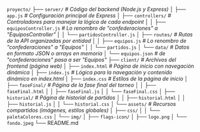 `proyecto/`
├── `server/`                     _# Código del backend (Node.js y Express)_
│   ├── `app.js`                  _# Configuración principal de Express_
│   ├── `controllers/`            _# Controladores para manejar la lógica de cada endpoint_
│   │   ├── `equiposController.js` _# Lo renombro de "confederaciones" a "EquiposController"_
│   │   └── `partidosController.js`
│   ├── `routes/`                 _# Rutas de la API organizadas por entidad_
│   │   ├── `equipos.js` _# Lo renombro de "confederaciones" a "Equipos"_
│   │   └── `partidos.js`
│   └── `data/`                   _# Datos en formato JSON o arrays en memoria_
│       └── `equipos.json` _# de "confederaciones" pasa a ser "Equipos"_
├── `client/`                     _# Archivos del frontend (página web)_
│   ├── `index.html`              _# Página de inicio con navegación dinámica_
│   ├── `index.js`                _# Lógica para la navegación y contenido dinámico en index.html_
│   ├── `index.css`               _# Estilos de la página de inicio_
│   ├── `faseFinal/`              _# Página de la fase final del torneo_
│   │   ├── `faseFinal.html`
│   │   ├── `faseFinal.js`
│   │   └── `faseFinal.css`
│   ├── `historial/`              _# Página de historial de partidos_
│   │   ├── `historial.html`
│   │   ├── `historial.js`
│   │   └── `historial.css`
│   └── `assets/`                 _# Recursos compartidos (imágenes, estilos globales)_
│       ├── `css/`
│       │    └── `paletaColores.css`
│       └── `img/`
│           ├── `flags-icon/`
│           ├── `logo.png`
│           └── `fondo.jpeg`
└── README.md
